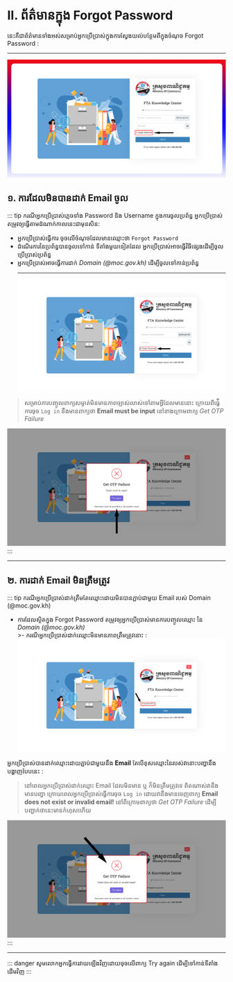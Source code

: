 # II. ព័ត៌មានក្នុង Forgot Password
នេះគឺជាព័ត៌មានទាំងអស់សម្រាប់អ្នកប្រើប្រាស់ក្នុងការស្វែងយល់បន្ថែមពីក្នុងចំណុច Forgot Password : <hr>
![Pic ](./pictures/second.png)

## ១. ការដែលមិនបានដាក់ Email ចូល
::: tip ករណីអ្នកប្រើប្រាស់ភ្លេចទាំង Password និង Username ក្នុងការចូលប្រព័ន្ធ
អ្នកប្រើប្រាស់តម្រូវឲ្យធ្វើតាមដំណាក់កាលនេះជាមុនសិន:

- អ្នកប្រើប្រាស់ធ្វើការ ចុចលើចំណុចដែលមានឈ្មោះថា `Forgot Password` 
- ដំណើរការនៃប្រព័ន្ធបានចូលទៅកាន់ ទីតាំងមួយទៀតដែល អ្នកប្រើប្រាស់អាចធ្វើវិធីផ្សេងដើម្បីចូលប្រើប្រាស់ប្រព័ន្ធ
- អ្នកប្រើប្រាស់អាចធ្វើការដាក់ *Domain (@moc.gov.kh)* ដើម្បីចូលទៅកាន់ប្រព័ន្ធ <hr>
![Pic ](./pictures/Forgot-password.png)

 >សម្រាប់ការបញ្ចូលពាក្យសម្ងាត់មិនមានភាពច្បាស់លាស់ទៅតាមអ្វីដែលមាននោះ ក្រោយពីធ្វ់ើការចុច `Log in` នឹងមានពាក្យថា **Email must be input** នៅខាងក្រោមពាក្យ *Get OTP Failure*

 ![Pic ](./pictures/forgot-password2.png )
:::
<hr>

## ២.​ ការដាក់ Email មិនត្រឹមត្រូវ

::: tip ករណីអ្នកប្រើប្រាស់ដាក់ត្រឹមតែឈ្មោះដោយមិនបានភ្ជាប់ជាមួយ Email របស់ Domain (@moc.gov.kh)
- ការដែលស្ថិតក្នុង Forgot Password តម្រូវឲ្យអ្នកប្រើប្រាស់មានការបញ្ចូលឈ្មោះ នៃ *Domain (@moc.gov.kh)* <br> >- ករណីអ្នកប្រើប្រាស់ដាក់ឈ្មោះមិនមានភាពត្រឹមត្រូវនោះ :
![Pic ](./pictures/NameInForgotpassword.png)

អ្នកប្រើប្រាស់បានដាក់ឈ្មោះដោយភ្ជាប់ជាមួយនឹង **Email** តែបើខុសឈ្មោះនៃរបស់វានោះបញ្ហានឹងបង្ហាញបែបនេះ : 

 >នៅពេលអ្នកប្រើប្រាស់ដាក់ឈ្មោះ Email ដែលមិនមាន ឬ ក៏មិនត្រឹមត្រូវទេ ពិតណាស់វានឹងមានបញ្ហា ក្រោយពេលអ្នកប្រើប្រាស់ធ្វើការចុច `Log in` ដោយវានឹងមានចេញពាក្យ **Email does not exist or invalid email!** នៅពីក្រោមពាក្យថា *Get OTP Failure* ដើម្បីបញ្ជាក់ថានេះមានកំហុសហើយ

![pic ](./pictures/EmailMustUsemoc.gov.khAsDomain.png)
:::
<hr>

::: danger សូមលោកអ្នកធ្វើការវាយឡើងវិញដោយចុចលើពាក្យ​ Try again ដើម្បីទៅកាន់ទីតាំងដើមវិញ
:::